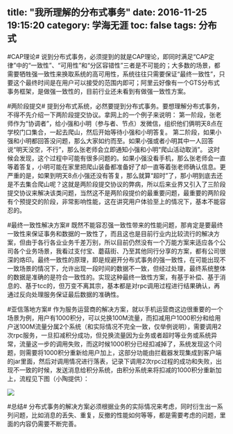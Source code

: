title: "我所理解的分布式事务"
date: 2016-11-25 19:15:20
category: 学海无涯
toc: false
tags: 分布式
---

#CAP理论#
说到分布式事务，必须提到的就是CAP理论，即同时满足“CAP定律”中的“一致性”、“可用性”和“分区容错性”三者是不可能的；大多数的场景，都需要牺牲强一致性来换取系统的高可用性，系统往往只需要保证“最终一致性”，只要这个最终时间是在用户可以接受的范围内即可；阿里云好像有一个GTS分布式事务框架，是做强一致性的，目前行业还未看到有做强一致性方案。

#两阶段提交#
提到分布式系统，必然要提到分布式事务。要想理解分布式事务，不得不先介绍一下两阶段提交协议。拿网上的一个例子来说明：
第一阶段，张老师作为“协调者”，给小强和小明（参与者、节点）发微信，组织他们俩明天8点在学校门口集合，一起去爬山，然后开始等待小强和小明答复。
第二阶段，如果小强和小明都回答没问题，那么大家如约而至。如果小强或者小明其中一人回答说“明天没空，不行”，那么张老师会立即通知小强和小明“爬山活动取消”。
这时候会发现，这个过程中可能有很多问题的。如果小强没看手机，那么张老师会一直等着答复，小明可能在家里把爬山装备都准备好了却一直等着张老师确认信息。更严重的是，如果到明天8点小强还没有答复，那么就算“超时”了，那小明到底去还是不去集合爬山呢？这就是两阶段提交协议的弊病，所以后来业界又引入了三阶段提交协议来解决该类问题，当然这不是两阶段提价的最重要问题，最重要的两阶段有个预提交的阶段，非常影响性能，这在讲究用户体验至上的情况下，基本不能容忍的。

#最终一致性解决方案#
既然不能容忍强一致性带来的性能问题，那肯定是要最终一致性来保证事务和数据的一致性了，而且这也是目前行业内比较流行的解决方案，但由于各行各业业务千差万别，所以目前仍然没有一个万能方案来适应各个公司各个业务场景，我看过支付宝、蘑菇街、乃至其他同行分享的方案，都有公司很深的烙印。最终一致性的原理，即是规避开分布式事务的强一致性，在可能出现不一致场景的情况下，允许出现一段时间的数据不一致，但经过处理，最终系统整体的数据是准确的是符合一致性的。实现这种最终一致性方案，有基于补偿、基于消息的、基于tcc的，但万变不离其宗，基本都是对rpc调用过程进行结果确认，再通过反向处理服务保证最后数据的准确性。

#亚信落地方案#
作为服务运营商的解决方案，就以手机运营商这边很重要的一个场景为例，用户有1000积分，可以兑换100M流量，而扣减用户1000积分和给用户送100M流量分属2个系统（和实际情况不完全一致，仅举例说明），需要调用2次rpc服务，一旦扣减积分成功，但兑换流量因为业务或者超时等业务或系统异常，流量这一步的调用失败，而这时候1000积分已经扣减掉了，系统发现这个问题，则需要将1000积分重新给用户加上，这部分功能由拦截器发现集成到客户端的jar里面，然后对调用情况进行落表，记录下调用2次rpc过程的成功和失败，出现不一致的时候，发送消息给积分系统，由积分系统来将扣减的1000积分重新加上，流程见下图（小陶提供）：

<img src="http://7xiwo7.com1.z0.glb.clouddn.com/%E5%88%86%E5%B8%83%E5%BC%8F%E4%BA%8B%E5%8A%A1.png"/>

#总结#
分布式事务的解决方案必须根据业务的实际情况来考虑，同时衍生出一系列问题，比如消息的丢失、重复，反撤的性能如何等等，都是需要考虑的问题，里面的内容仍需要不断完善。
